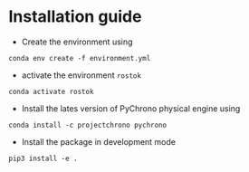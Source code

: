 # Installation guide

* Create the environment using 

```conda env create -f environment.yml```

* activate the environment `rostok`

```conda activate rostok```  

* Install the lates version of PyChrono physical engine using  

```conda install -c projectchrono pychrono```  

* Install the package in development mode  

```pip3 install -e .```  